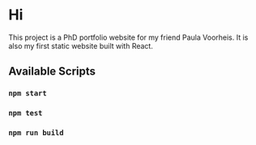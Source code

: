 # Hi

This project is a PhD portfolio website for my friend Paula Voorheis. It is also my first  static website built with React. 

## Available Scripts

### `npm start`

### `npm test`

### `npm run build`